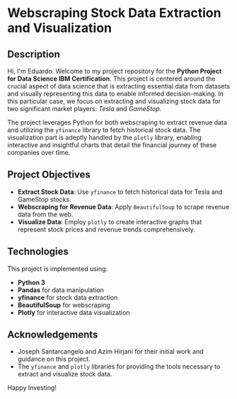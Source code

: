 # Webscraping Stock Data Extraction and Visualization

## Description

Hi, I'm Eduardo. Welcome to my project repository for the **Python Project for Data Science IBM Certification**. This project is centered around the crucial aspect of data science that is extracting essential data from datasets and visually representing this data to enable informed decision-making. In this particular case, we focus on extracting and visualizing stock data for two significant market players: _Tesla_ and _GameStop_.

The project leverages Python for both webscraping to extract revenue data and utilizing the `yfinance` library to fetch historical stock data. The visualization part is adeptly handled by the `plotly` library, enabling interactive and insightful charts that detail the financial journey of these companies over time.

## Project Objectives

- **Extract Stock Data**: Use `yfinance` to fetch historical data for Tesla and GameStop stocks.
- **Webscraping for Revenue Data**: Apply `BeautifulSoup` to scrape revenue data from the web.
- **Visualize Data**: Employ `plotly` to create interactive graphs that represent stock prices and revenue trends comprehensively.

## Technologies

This project is implemented using:
- **Python 3**
- **Pandas** for data manipulation
- **yfinance** for stock data extraction
- **BeautifulSoup** for webscraping
- **Plotly** for interactive data visualization

## Acknowledgements

- Joseph Santarcangelo and Azim Hirjani for their initial work and guidance on this project.
- The `yfinance` and `plotly` libraries for providing the tools necessary to extract and visualize stock data.


Happy Investing!
